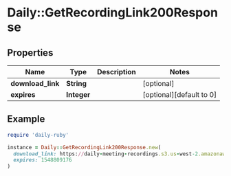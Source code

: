 # Daily::GetRecordingLink200Response

## Properties

| Name | Type | Description | Notes |
| ---- | ---- | ----------- | ----- |
| **download_link** | **String** |  | [optional] |
| **expires** | **Integer** |  | [optional][default to 0] |

## Example

```ruby
require 'daily-ruby'

instance = Daily::GetRecordingLink200Response.new(
  download_link: https://daily-meeting-recordings.s3.us-west-2.amazonaws.com/api-demo/hello/1548790973821?AWSAccessKeyId&#x3D;AKIAJVYA3B2F4672K3RQ&amp;Expires&#x3D;1548809176&amp;Signature&#x3D;xfSPW1kXksNriqmlm%2FT9hb%2Fq%2Bas%3D&amp;response-content-disposition&#x3D;attachment%3B%20filename%3D%22api-demo%2Fhello%2F1548790973821.webm%22,
  expires: 1548809176
)
```

